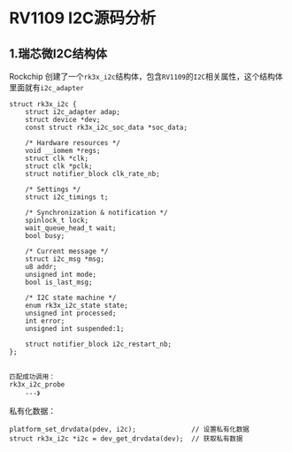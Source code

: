 # RV1109 I2C源码分析

## 1.瑞芯微I2C结构体

Rockchip 创建了一个`rk3x_i2c`结构体，包含`RV1109`的`I2C`相关属性，这个结构体里面就有`i2c_adapter`

```
struct rk3x_i2c {
	struct i2c_adapter adap;	
	struct device *dev;
	const struct rk3x_i2c_soc_data *soc_data;

	/* Hardware resources */
	void __iomem *regs;
	struct clk *clk;
	struct clk *pclk;
	struct notifier_block clk_rate_nb;

	/* Settings */
	struct i2c_timings t;

	/* Synchronization & notification */
	spinlock_t lock;
	wait_queue_head_t wait;
	bool busy;

	/* Current message */
	struct i2c_msg *msg;
	u8 addr;
	unsigned int mode;
	bool is_last_msg;

	/* I2C state machine */
	enum rk3x_i2c_state state;
	unsigned int processed;
	int error;
	unsigned int suspended:1;

	struct notifier_block i2c_restart_nb;
};

```

```

匹配成功调用：
rk3x_i2c_probe
	---》
```

私有化数据：

```
platform_set_drvdata(pdev, i2c);			  // 设置私有化数据
struct rk3x_i2c *i2c = dev_get_drvdata(dev);  // 获取私有数据
```

